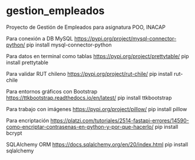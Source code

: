 # gestion_empleados

Proyecto de Gestión de Empleados para asignatura POO, INACAP

Para conexión a DB MySQL https://pypi.org/project/mysql-connector-python/
pip install mysql-connector-python

Para datos en terminal como tablas https://pypi.org/project/prettytable/
pip install prettytable

Para validar RUT chileno https://pypi.org/project/rut-chile/
pip install rut-chile

Para entornos gráficos con Bootstrap https://ttkbootstrap.readthedocs.io/en/latest/
pip install ttkbootstrap

Para trabajo con imágenes https://pypi.org/project/pillow/
pip install pillow

Para encriptación https://platzi.com/tutoriales/2514-fastapi-errores/14590-como-encriptar-contrasenas-en-python-y-por-que-hacerlo/
pip install bcrypt

SQLAlchemy ORM https://docs.sqlalchemy.org/en/20/index.html
pip install sqlalchemy
